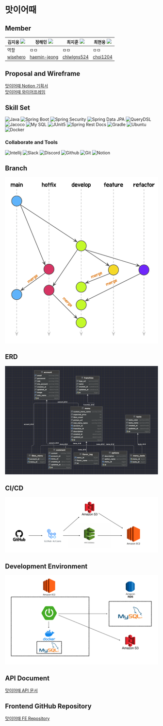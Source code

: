 # 맛이어때

## Member

| 김지웅 <img src="https://user-images.githubusercontent.com/55920132/120939947-86a46380-c755-11eb-979e-d5441c0bb286.png" width="20px"> | 정해민 <img src="https://user-images.githubusercontent.com/55920132/120939947-86a46380-c755-11eb-979e-d5441c0bb286.png" width="20px"> | 최지훈 <img src="https://user-images.githubusercontent.com/55920132/120939947-86a46380-c755-11eb-979e-d5441c0bb286.png" width="20px"> | 최현웅 <img src="https://user-images.githubusercontent.com/55920132/120939947-86a46380-c755-11eb-979e-d5441c0bb286.png" width="20px"> |
|------------------------------------------------------------------------------------------------------------------------------------|------------------------------------------------------------------------------------------------------------------------------------|------------------------------------------------------------------------------------------------------------------------------------|------------------------------------------------------------------------------------------------------------------------------------|
| 역할                                                                                                                                 | ㅁㅁ                                                                                                                                 | ㅁㅁ                                                                                                                                 | ㅁㅁ                                                                                                                                 |
| [wisehero](https://github.com/wisehero)                                                                                                                       | [haemin-jeong](https://github.com/haemin-jeong)                                                                                                | [chlwlgns524](https://github.com/chlwlgns524)                                                                                                 | [choi1204](https://github.com/choi1204)                                                                                                    |   

## Proposal and Wireframe

[맛이어때 Notion 기획서](https://backend-devcourse.notion.site/938a431ee41a4c358f5826673cfbea88)<br>
[맛이어때 와이어프레임](https://www.figma.com/file/giZ2QkrKQT8uZ0K23HoNUI/%EB%82%98%EB%A7%8C%EC%9D%98-%EB%A9%94%EB%89%B4)

## Skill Set
![Java](https://img.shields.io/badge/Java-17-green.svg)
![Spring Boot](https://img.shields.io/badge/Spring&nbsp;Boot-2.7.2-green.svg)
![Spring Security](https://img.shields.io/badge/Spring&nbsp;Security-5.7.2-green.svg)
![Spring Data JPA](https://img.shields.io/badge/Spring%20Data%20JPA-2.7.2-brightgreen)
![QueryDSL](https://img.shields.io/badge/QueryDSL-5.0.0-green.svg)
![Jacoco](https://img.shields.io/badge/Jacoco-0.8.7-green.svg)
![My SQL](https://img.shields.io/badge/My&nbsp;SQL-8.0.29-green.svg)
![JUnit5](https://img.shields.io/badge/JUnit5-5.8.2-green.svg)
![Spring Rest Docs](https://img.shields.io/badge/Spring&nbsp;Rest&nbsp;Docs-2.0.6-green.svg)
![Gradle](https://img.shields.io/badge/Gradle-7.5.0-green.svg)
![Ubuntu](https://img.shields.io/badge/Ubuntu-20.04-green.svg)
![Docker](https://img.shields.io/badge/Docker-20.10.14-green.svg)

### Collaborate and Tools
![Intellij](https://img.shields.io/badge/IntelliJ-000000?style=flat-square&logo=IntelliJ%20IDEA&logoColor=white)
![Slack](https://img.shields.io/badge/slack-FF880F?style=flat-square&logo=slack&logoColor=FFFFFF)
![Discord](https://img.shields.io/badge/Discord-207BEA?style=flat-square&logo=discord&logoColor=FFFFFF)
![Github](https://img.shields.io/badge/GitHub-111111?style=flat-square&logo=GitHub&logoColor=FFFFFF)
![Git](https://img.shields.io/badge/Git-111111?style=flat-square&logo=Git&logoColor=FFFFFF)
![Notion](https://img.shields.io/badge/Notion-yellow?style=flat-square&logo=Notion&logoColor=FFFFFF)


## Branch

<img src="src/images/branch.png" alt="branch">

## ERD

<img src="src/images/erd.png" alt="erd">

## CI/CD

<img src="src/images/cicd.png" alt="cicd">

## Development Environment

<img src="src/images/de.png" alt="development environment">

## API Document

[맛이어때 API 문서](http://13.125.177.126:8080/docs/index.html)

## Frontend GitHub Repository
[맛이어때 FE Repository](https://github.com/prgrms-web-devcourse/Team-Tasty-Masiottae-FE)

